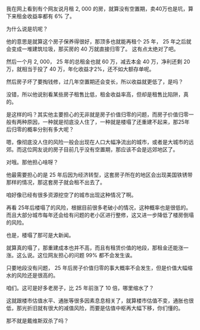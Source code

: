 <p>我在网上看到有个网友说月租 2, 000 的房，就算没有空置期，卖40万也是坑，算下来租金收益率都有 6% 了。<p>

<p>为什么说是坑呢？<p>
<p>他的意思是就算这个房子保养得很好，那顶多也就能再租个 25 年， 25 年之后就会变成一堆建筑垃圾，那买房的 40 万就直接归零了。
这有点太绝对了吧。<p>
<p>然后一个月 2, 000， 25 年的总租金也就 60 万，减去本金 40 万，净利还剩 20 万，就相当于投了 40 万，年化收益才2%，还不如大额存单呢。<p>
<p>然后房子坏了要掏钱修，过几年空置期还会变长，所以收益就更低了，是吗？<p>
<p>没错，所以他说别看某些房子租售比低，租金收益率高，但却是租售比陷阱，真的。<p>
<p>是这样的吗？其实他主要担心的无非就是房子价值归零的问题，而房子价值归零一般有两种原因，一种就是彻底没人住了，一种就是楼塌了还重建不起来，那25年后归零的概率分别有多大呢？<p>
<p>嗯，像彻底没人住的风险一般会出现在人口大幅净流出的城市，或者是大城市的远郊。而这位网友说的房子目前几乎没有空置期，那应该不会是远郊地区了。<p>
<p>对哦。那他担心啥呀？<p>
<p>他最需要担心的是 25 年后因为经济转型，这套房子所在的地区会出现美国铁锈带那样的情况，那这套房子就会租不出去了。<p>
<p>咱好像已经有很多资源挖空了的城市出现这种情况了啊。<p>
<p>再看 25年后楼塌了的风险，根据目前很多老破小的情况，这种概率也是很低的。而且大部分城市每年还会给有问题的老小区进行整修，这又进一步降低了楼房倒塌的风险。<p>
<p>也是，楼塌了那可是大新闻。<p>
<p>就算真的塌了，那重建成本也并不高，而且有租赁价值的地段，那租金还能涨一涨。这么说。这位网友担心的问题 99% 都不会发生诶。<p>
<p>只要地段没有问题， 25 年后房子价值归零的事大概率不会发生，但是价值大幅缩水的风险还是很高的。<p>
<p>咱们。这可是好多老房子，比 25 年前涨了 10 倍，哪里缩水了？<p>
<p>这就跟楼市估值水平、通胀等很多因素息息相关了，就算楼市估值不变，通胀也很低，那光折旧就有很大的减值风险，而要是估值中枢再大幅下移，你们懂的。<p>
<p>那不就是戴维斯双杀了吗？<p>